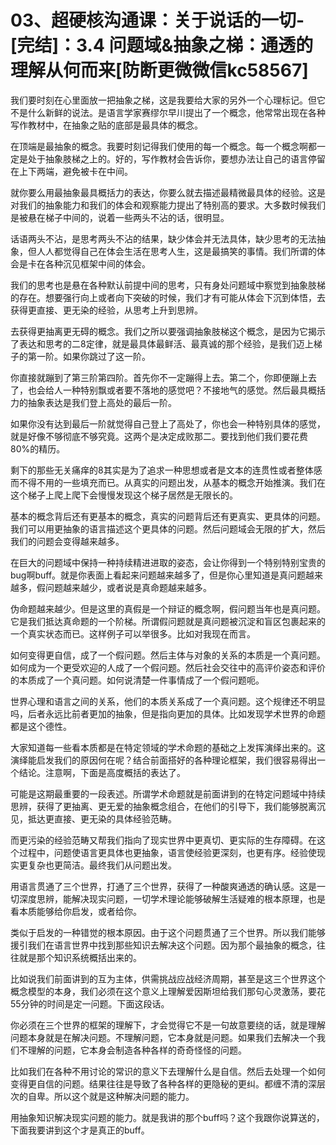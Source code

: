 # 03、超硬核沟通课：关于说话的一切-[完结]：3.4 问题域&抽象之梯：通透的理解从何而来[防断更微微信kc58567]

我们要时刻在心里面放一把抽象之梯，这是我要给大家的另外一个心理标记。但它不是什么新鲜的说法。是语言学家赛缪尔早川提出了一个概念，他常常出现在各种写作教材中，在抽象之贴的底部是最具体的概念。

在顶端是最抽象的概念。我要时刻记得我们使用的每一个概念。每一个概念啊都一定是处于抽象肢梯之上的。好的，写作教材会告诉你，要想办法让自己的语言停留在上下两端，避免被卡在中间。

就你要么用最抽象最具概括力的表达，你要么就去描述最精微最具体的经验。这是对我们的抽象能力和我们的体会和观察能力提出了特别高的要求。大多数时候我们是被悬在梯子中间的，说着一些两头不沾的话，很明显。

话语两头不沾，是思考两头不沾的结果，缺少体会并无法具体，缺少思考的无法抽象，但人人都觉得自己在体会生活在思考人生，这是最搞笑的事情。我们所谓的体会是卡在各种沉见框架中间的体会。

我们的思考也是悬在各种默认前提中间的思考，只有身处问题域中察觉到抽象肢梯的存在。想要强行向上或者向下突破的时候，我们才有可能从体会下沉到体悟，去获得更直接、更无染的经验，从思考上升到思辨。

去获得更抽离更无碍的概念。我们之所以要强调抽象肢梯这个概念，是因为它揭示了表达和思考的二8定律，就是最具体最鲜活、最真诚的那个经验，是我们迈上梯子的第一阶。如果你跳过了这一阶。

你直接就蹦到了第三阶第四阶。首先你不一定蹦得上去。第二个，你即便蹦上去了，也会给人一种特别飘或者要不落地的感觉吧？不接地气的感觉。然后最具概括力的抽象表达是我们登上高处的最后一阶。

如果你没有达到最后一阶就觉得自己登上了高处了，你也会一种特别具体的感觉，就是好像不够彻底不够究竟。这两个是决定成败那二。要找到他们我们要花费80%的精历。

剩下的那些无关痛痒的8其实是为了追求一种思想或者是文本的连贯性或者整体感而不得不用的一些填充而已。从真实的问题出发，从基本的概念开始推演。我们在这个梯子上爬上爬下会慢慢发现这个梯子居然是无限长的。

基本的概念背后还有更基本的概念，真实的问题背后还有更真实、更具体的问题。我们可以用更抽象的语言描述这个更具体的问题。然后问题域会无限的扩大，然后我们的问题会变得越来越多。

在巨大的问题域中保持一种持续精进进取的姿态，会让你得到一个特别特别宝贵的bug啊buff。就是你表面上看起来问题越来越多了，但是你心里知道是真问题越来越多，假问题越来越少，或者说是真命题越来越多。

伪命题越来越少。但是这里的真假是一个辩证的概念啊，假问题当年也是真问题。它是我们抵达真命题的一个阶梯。所谓假问题就是真问题被沉淀和盲区包裹起来的一个真实状态而已。这样例子可以举很多。比如对我现在而言。

如何变得更自信，成了一个假问题。然后主体与对象的关系的本质是一个真问题。如何成为一个更受欢迎的人成了一个假问题。然后社会交往中的高评价姿态和评价的本质成了一个真问题。如何说清楚一件事情成了一个假问题呃。

世界心理和语言之间的关系，他们的本质关系成了一个真问题。这个规律还不明显吗，后者永远比前者更加的抽象，但是指向更加的具体。比如发现学术世界的命题都是这个德性。

大家知道每一些看本质都是在特定领域的学术命题的基础之上发挥演绎出来的。这演绎能启发我们的原因何在呢？结合前面搭好的各种理论框架，我们很容易得出一个结论。注意啊，下面是高度概括的表达了。

可能是这期最重要的一段表述。所谓学术命题就是前面讲到的在特定问题域中持续思辨，获得了更抽离、更无爱的抽象概念组合，在他们的引导下，我们能够脱离沉见，抵达更直接、更无染的具体经验范畴。

而更污染的经验范畴又帮我们指向了现实世界中更真切、更实际的生存障碍。在这个过程中，问题使语言更具体也更抽象，语言使经验更深刻，也更有序。经验使现实更复杂也更简洁。最终我们从问题出发。

用语言贯通了三个世界，打通了三个世界，获得了一种酸爽通透的确认感。这是一切深度思辨，能解决现实问题，一切学术理论能够破解生活疑难的根本原理，也是看本质能够给你启发，或者给你。

类似于启发的一种错觉的根本原因。由于这个问题贯通了三个世界。所以我们能够援引我们在语言世界中找到那些知识去解决这个问题。因为那个最抽象的概念，往往就是那个知识系统概括出来的。

比如说我们前面讲到的互为主体，供需挑战应战经济周期，甚至是这三个世界这个概念模型的本身，我们必须在这个意义上理解爱因斯坦给我们那句心灵激荡，要花55分钟的时间是定一问题。下面这段话。

你必须在三个世界的框架的理解下，才会觉得它不是一句故意要绕的话，就是理解问题本身就是在解决问题。不理解问题，它本身就是问题。如果我们去解决一个我们不理解的问题，它本身会制造各种各样的奇奇怪怪的问题。

比如我们在各种不用讨论的常识的意义下去理解什么是自信。然后去处理一个如何变得更自信的问题。结果往往是导致了各种各样的更隐秘的更纠。都缠不清的深层次的自卑。所以这个就是这种解决问题的能力。

用抽象知识解决现实问题的能力。就是我讲的那个buff吗？这个我跟你说算送的，下面我要讲到这个才是真正的buff。

